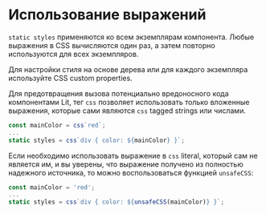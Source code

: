 # Использование выражений

`static styles` применяются ко всем экземплярам компонента. Любые выражения в CSS вычисляются один раз, а затем повторно используются для всех экземпляров.

Для настройки стиля на основе дерева или для каждого экземпляра используйте CSS custom properties.

Для предотвращения вызова потенциально вредоносного кода компонентами Lit, тег `css` позволяет использовать только вложенные выражения, которые сами являются `css` tagged strings или числами.

```js
const mainColor = css`red`;
...
static styles = css`div { color: ${mainColor} }`;
```

Если необходимо использовать выражение в `css` literal, который сам не является им, и вы уверены, что выражение получено из полностью надежного источника, то можно воспользоваться функцией `unsafeCSS`:

```js
const mainColor = 'red';
...
static styles = css`div { color: ${unsafeCSS(mainColor)} }`;
```
